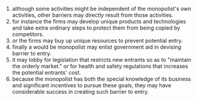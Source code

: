1. although some activities might be independent of the monopolist's own activities, other barriers may directly result from those activities. 
2. for instance the firms may develop unique products and technologies and take extra ordinary steps to protect them from being copied by competitors. 
3. or the firms may buy up unique resources to prevent potential entry. 
4. finally a would be monopolist may enlist government aid in devising barrier to entry. 
5. it may lobby for legislation that restricts new entrants so as to "maintain the orderly market." or for health and safety regulations that increases the potential entrants' cost. 
6. because the monopolist has both the special knowledge of its business and significant incentives to pursue these goals, they may have considerable success in creating such barrier to entry. 